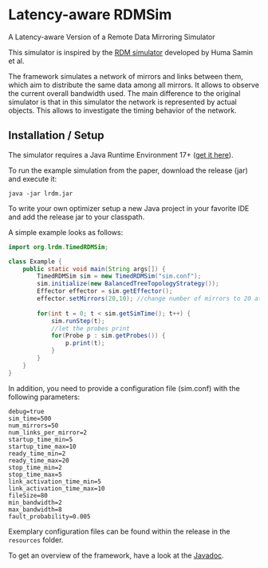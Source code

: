 # Latency-aware RDMSim
A Latency-aware Version of a Remote Data Mirroring Simulator

This simulator is inspired by the [RDM simulator](https://www.hpi.uni-potsdam.de/giese/public/selfadapt/exemplars/rdmsim/) developed by Huma Samin et al. 

The framework simulates a network of mirrors and links between them, which aim to distribute the same data among all mirrors.
It allows to observe the current overall bandwidth used. The main difference to the original simulator is that in this simulator the network is represented by actual objects.
This allows to investigate the timing behavior of the network.

## Installation / Setup

The simulator requires a Java Runtime Environment 17+ ([get it here](https://jdk.java.net/java-se-ri/17)).

To run the example simulation from the paper, download the release (jar) and execute it:

``java -jar lrdm.jar``

To write your own optimizer setup a new Java project in your favorite IDE and add the release jar to your classpath.

A simple example looks as follows:

```java
import org.lrdm.TimedRDMSim;

class Example {
    public static void main(String args[]) {
        TimedRDMSim sim = new TimedRDMSim("sim.conf");
        sim.initialize(new BalancedTreeTopologyStrategy());
        Effector effector = sim.getEffector();
        effector.setMirrors(20,10); //change number of mirrors to 20 at timestep 10
        
        for(int t = 0; t < sim.getSimTime(); t++) {
            sim.runStep(t);
            //let the probes print 
            for(Probe p : sim.getProbes()) {
                p.print(t);
            }
        }
    }
}
```

In addition, you need to provide a configuration file (sim.conf) with the following parameters:

```properties
debug=true
sim_time=500
num_mirrors=50
num_links_per_mirror=2
startup_time_min=5
startup_time_max=10
ready_time_min=2
ready_time_max=20
stop_time_min=2
stop_time_max=5
link_activation_time_min=5
link_activation_time_max=10
fileSize=80
min_bandwidth=2
max_bandwidth=8
fault_probability=0.005
```

Exemplary configuration files can be found within the release in the ``resources`` folder.

To get an overview of the framework, have a look at the [Javadoc](https://github.com/sebastiangoetz/TimedRDMSimulator/tree/main/doc/javadoc).